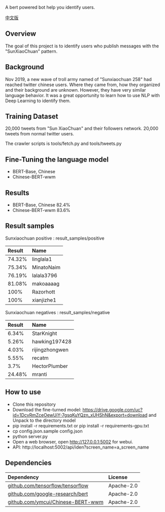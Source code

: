 A bert powered bot help you identify users.

[中文版](https://github.com/virushuo/harley_the_bot/blob/master/README_cn.md)

## Overview

The goal of this project is to identify users who publish messages with the "SunXiaoChuan" pattern.

## Background

Nov 2019, a new wave of troll army named of "Sunxiaochuan 258" had reached twitter chinese users. Where they came from, how they organized and their background are unknown. However, they have very similar language behavior. It was a great opportunity to learn how to use NLP with Deep Learning to identify them.

## Training Dataset

20,000 tweets from "Sun XiaoChuan" and their followers network.
20,000 tweets from normal twitter users.

The crawler scripts is tools/fetch.py and tools/tweets.py

## Fine-Tuning the language model

* BERT-Base, Chinese 
* Chinese-BERT-wwm

## Results

* BERT-Base, Chinese 82.4%
* Chinese-BERT-wwm 83.6% 

## Result samples

Sunxiaochuan positive : result_samples/positive

 | Result | Name |
 | :----- | :--- |
 | 74.32% | linglala1 |
 | 75.34% | MinatoNaim |
 | 76.19% | lalala3796 |
 | 81.08% | makoaaaag |
 | 100% | Razorhott |
 | 100% | xianjizhe1 |

Sunxiaochuan negatives : result_samples/negative

 | Result | Name |
 | :----- | :--- |
 | 6.34% | StarKnight |
 | 5.26% | hawking197428 |
 | 4.03% | rijingzhongwen |
 | 5.55% | recatm |
 | 3.7% | HectorPlumber |
 | 24.48% | mranti |

## How to use

* Clone this repository
* Download the fine-turned model: https://drive.google.com/uc?id=1DcvRmZceOewUiY-7gsqKuYQzn_xUHShN&export=download and Unpack to the directory model
* pip install -r requirements.txt or  pip install -r requirements-gpu.txt
* cp config.json.sample config.json
* python server.py
* Open a web browser, open http://127.0.0.1:5002 for webui.
* API: http://localhost:5002/api/iden?screen_name=a_screen_name 


## Dependencies 

 | Dependency  | License |
 | :------------- | :------------- |
 | [github.com/tensorflow/tensorflow](https://github.com/tensorflow/tensorflow) |  Apache-2.0 |
 | [github.com/google-research/bert](https://github.com/google-research/bert) | Apache-2.0 |
 | [github.com/ymcui/Chinese-BERT-wwm](https://github.com/ymcui/Chinese-BERT-wwm) | Apache-2.0 |
